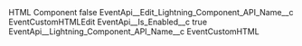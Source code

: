 <?xml version="1.0" encoding="UTF-8"?>
<CustomMetadata xmlns="http://soap.sforce.com/2006/04/metadata" xmlns:xsi="http://www.w3.org/2001/XMLSchema-instance" xmlns:xsd="http://www.w3.org/2001/XMLSchema">
    <label>HTML Component</label>
    <protected>false</protected>
    <values>
        <field>EventApi__Edit_Lightning_Component_API_Name__c</field>
        <value xsi:type="xsd:string">EventCustomHTMLEdit</value>
    </values>
    <values>
        <field>EventApi__Is_Enabled__c</field>
        <value xsi:type="xsd:boolean">true</value>
    </values>
    <values>
        <field>EventApi__Lightning_Component_API_Name__c</field>
        <value xsi:type="xsd:string">EventCustomHTML</value>
    </values>
</CustomMetadata>

